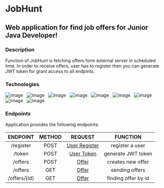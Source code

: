 # JobHunt
## Web application for find job offers for Junior Java Developer!

### Description
Function of JobHunt is fetching offers form external server in scheduled time. In order to receive offers, user has to register then you can generate JWT token for grant access to all endpints.


### Technologies

![image](https://img.shields.io/badge/17-Java-orange?style=for-the-badge) &nbsp;
![image](https://img.shields.io/badge/apache_maven-C71A36?style=for-the-badge&logo=apachemaven&logoColor=white) &nbsp;
![image](https://img.shields.io/badge/Spring_Boot-F2F4F9?style=for-the-badge&logo=spring) &nbsp;
![image](https://img.shields.io/badge/MongoDB-4EA94B?style=for-the-badge&logo=mongodb&logoColor=white) &nbsp;
![image](https://img.shields.io/badge/redis-%23DD0031.svg?&style=for-the-badge&logo=redis&logoColor=white) &nbsp;
![image](https://img.shields.io/badge/Docker-2CA5E0?style=for-the-badge&logo=docker&logoColor=white) &nbsp;
![image](https://img.shields.io/badge/Junit5-25A162?style=for-the-badge&logo=junit5&logoColor=white) &nbsp;
![image](https://img.shields.io/badge/Mockito-78A641?style=for-the-badge) &nbsp;
![image](https://img.shields.io/badge/Testcontainers-9B489A?style=for-the-badge) &nbsp;

### Endpoints

Application provides the following endpoints:

|   ENDPOINT   | METHOD |                          REQUEST                           |      FUNCTION       |
|:------------:|:------:|:----------------------------------------------------------:|:-------------------:|
|  /register   |  POST  |  [User Register](documentation/UserRegisterController.md)  |   register a user   |
|    /token    |  POST  |     [User Token](documentation/UserTokenController.md)     | generate JWT token  |
|   /offers    |  POST  |         [Offer](documentation/OfferController.md)          |  creates new offer  |
|   /offers    |  GET   |         [Offer](documentation/OfferController.md)          |   sending offers    |
| /offers/{id} |  GET   |         [Offer](documentation/OfferController.md)          | finding offer by id |

  
